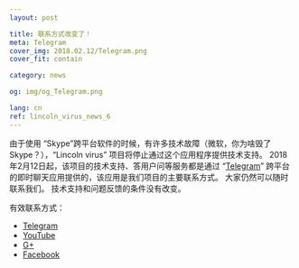```yaml
---
layout: post

title: 联系方式改变了！
meta: Telegram
cover_img: 2018.02.12/Telegram.png
cover_fit: contain

category: news

og: img/og_Telegram.png

lang: cn
ref: lincoln_virus_news_6
---
```


由于使用 “Skype”跨平台软件的时候，有许多技术故障（微软，你为啥毁了Skype？），“Lincoln virus” 项目将停止通过这个应用程序提供技术支持。 
2018年2月12日起，该项目的技术支持、答用户问等服务都是通过 “<a href="https://t.me/chutkoy" target="_blank">Telegram</a>”  跨平台的即时聊天应用提供的，该应用是我们项目的主要联系方式。
大家仍然可以随时联系我们。
技术支持和问题反馈的条件没有改变。

有效联系方式：
- <a href="https://t.me/chutkoy" target="_blank">Telegram</a>
- <a href="https://www.youtube.com/channel/UCiAxh-kQbW00em5SX1I5n6Q" target="_blank">YouTube</a>
- <a href="https://plus.google.com/+%D0%95%D0%B2%D0%B3%D0%B5%D0%BD%D0%B8%D0%B9%D0%A0%D1%83%D1%81%D1%81%D0%BA%D0%B8%D0%B9%D0%A7%D1%83%D1%82%D0%BA%D0%BE%D0%B989" target="_blank">G+</a>
- <a href="https://www.facebook.com/lincolnvirus" target="_blank">Facebook</a>
